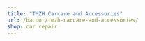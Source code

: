 ```yaml
---
title: "TMZH Carcare and Accessories"
url: /bacoor/tmzh-carcare-and-accessories/
shop: car repair
---
```

